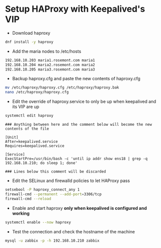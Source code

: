 # Setup HAProxy with Keepalived's VIP
* Download haproxy
```bash
dnf install -y haproxy
```

* Add the maria nodes to /etc/hosts
```bash
192.168.10.203 maria1.rosemont.com maria1
192.168.10.204 maria2.rosemont.com maria2
192.168.10.205 maria3.rosemont.com maria3
```

* Backup haproxy.cfg and paste the new contents of haproxy.cfg
```bash
mv /etc/haproxy/haproxy.cfg /etc/haproxy/haproxy.bak
nano /etc/haproxy/haproxy.cfg
```


* Edit the override of haproxy.service to only be up when keepalived and its VIP are up
```bash
systemctl edit haproxy
```
	### Anything between here and the comment below will become the new contents of the file
	
	[Unit]
	After=keepalived.service
	Requires=keepalived.service

	[Service]
	ExecStartPre=/usr/bin/bash -c 'until ip addr show ens18 | grep -q 192.168.10.210; do sleep 1; done'

	### Lines below this comment will be discarded

* Edit the SELinux and firewalld policies to let HAProxy pass
```bash
setsebool -P haproxy_connect_any 1
firewall-cmd --permanent --add-port=3306/tcp
firewall-cmd --reload
```

* Enable and start haproxy **only when keepalived is configured and working**
```bash
systemctl enable --now haproxy
```

* Test the connection and check the hostname of the machine
```bash
mysql -u zabbix -p -h 192.168.10.210 zabbix
```
